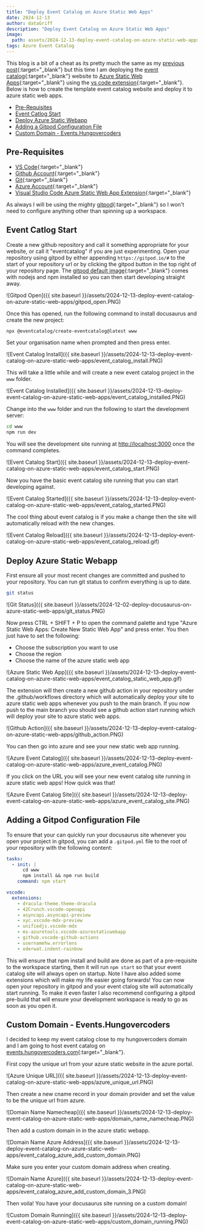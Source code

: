 ```yaml
---
title: "Deploy Event Catalog on Azure Static Web Apps"
date: 2024-12-13
author: dataGriff
description: "Deploy Event Catalog on Azure Static Web Apps"
image:
  path: assets/2024-12-13-deploy-event-catalog-on-azure-static-web-apps/link.png
tags: Azure Event Catalog
---
```


This blog is a bit of a cheat as its pretty much the same as my [previous post](https://blog.hungoveercoders.com/2024-12-02-deploy-docusaurus-on-azure-static-web-apps/){:target="\_blank"} but this time I am deploying the [event catalog](https://www.eventcatalog.dev/){:target="\_blank"} website to [Azure Static Web Apps](https://docs.microsoft.com/en-us/azure/static-web-apps/overview){:target="\_blank"} using the [vs code extension](https://marketplace.visualstudio.com/items?itemName=ms-azuretools.vscode-azurestaticwebapps){:target="\_blank"}. Below is how to create the template event catalog website and deploy it to azure static web apps.

- [Pre-Requisites](#pre-requisites)
- [Event Catlog Start](#event-catlog-start)
- [Deploy Azure Static Webapp](#deploy-azure-static-webapp)
- [Adding a Gitpod Configuration File](#adding-a-gitpod-configuration-file)
- [Custom Domain - Events.Hungovercoders](#custom-domain---eventshungovercoders)

## Pre-Requisites

- [VS Code](https://code.visualstudio.com/download){:target="\_blank"}
- [Github Account](https://github.com/){:target="\_blank"}
- [Git](https://git-scm.com/downloads){:target="\_blank"}
- [Azure Account](https://www.portal.azure.com){:target="\_blank"}
- [Visual Studio Code Azure Static Web App Extension](https://marketplace.visualstudio.com/items?itemName=ms-azuretools.vscode-azurestaticwebapps){:target="\_blank"}

As always I will be using the mighty [gitpod](https://gitpod.io){:target="\_blank"} so I won't need to configure anything other than spinning up a workspace.

## Event Catlog Start

Create a new github repository and call it something appropriate for your website, or call it "eventcatalog" if you are just experimenting. Open your repository using gitpod by either appending `https://gitpod.io/#` to the start of your repository url or by clicking the gitpod button in the top right of your repository page. The [gitpod default image](https://www.gitpod.io/docs/configure/workspaces/workspace-image){:target="\_blank"} comes with nodejs and npm installed so you can then start developing straight away.

![Gitpod Open]({{ site.baseurl }}/assets/2024-12-13-deploy-event-catalog-on-azure-static-web-apps/gitpod_open.PNG)

Once this has opened, run the following command to install docusaurus and create the new project:

```bash
npx @eventcatalog/create-eventcatalog@latest www
```

Set your organisation name when prompted and then press enter.

![Event Catalog Install]({{ site.baseurl }}/assets/2024-12-13-deploy-event-catalog-on-azure-static-web-apps/event_catalog_install.PNG)

This will take a little while and will create a new event catalog project in the `www` folder.

![Event Catalog Installed]({{ site.baseurl }}/assets/2024-12-13-deploy-event-catalog-on-azure-static-web-apps/event_catalog_installed.PNG)

Change into the `www` folder and run the following to start the development server:

```bash
cd www
npm run dev
```

You will see the development site running at [http://localhost:3000](http://localhost:3000) once the command completes.

![Event Catalog Start]({{ site.baseurl }}/assets/2024-12-13-deploy-event-catalog-on-azure-static-web-apps/event_catalog_start.PNG)

Now you have the basic event catalog site running that you can start developing against.

![Event Catalog Started]({{ site.baseurl }}/assets/2024-12-13-deploy-event-catalog-on-azure-static-web-apps/event_catalog_started.PNG)

The cool thing about event catalog is if you make a change then the site will automatically reload with the new changes.

![Event Catalog Reload]({{ site.baseurl }}/assets/2024-12-13-deploy-event-catalog-on-azure-static-web-apps/event_catalog_reload.gif)

## Deploy Azure Static Webapp

First ensure all your most recent changes are committed and pushed to your repository. You can run git status to confirm everything is up to date.

```bash
git status
```

![Git Status]({{ site.baseurl }}/assets/2024-12-02-deploy-docusaurus-on-azure-static-web-apps/git_status.PNG)

Now press CTRL + SHIFT + P to open the command palette and type "Azure Static Web Apps: Create New Static Web App" and press enter. You then just have to set the following:

- Choose the subscription you want to use
- Choose the region
- Choose the name of the azure static web app

![Azure Static Web App]({{ site.baseurl }}/assets/2024-12-13-deploy-event-catalog-on-azure-static-web-apps/event_catalog_static_web_app.gif)

The extension will then create a new github action in your repository under the .github/workflows directory which will automatically deploy your site to azure static web apps whenever you push to the main branch. If you now push to the main branch you should see a github action start running which will deploy your site to azure static web apps.

![Github Action]({{ site.baseurl }}/assets/2024-12-13-deploy-event-catalog-on-azure-static-web-apps/github_action.PNG)

You can then go into azure and see your new static web app running.

![Azure Event Catalog]({{ site.baseurl }}/assets/2024-12-13-deploy-event-catalog-on-azure-static-web-apps/azure_event_catalog.PNG)

If you click on the URL you will see your new event catalog site running in azure static web apps! How quick was that!

![Azure Event Catalog Site]({{ site.baseurl }}/assets/2024-12-13-deploy-event-catalog-on-azure-static-web-apps/azure_event_catalog_site.PNG)

## Adding a Gitpod Configuration File

To ensure that your can quickly run your docusaurus site whenever you open your project in gitpod, you can add a `.gitpod.yml` file to the root of your repository with the following content:

```yaml
tasks:
  - init: |
      cd www
      npm install && npm run build
    command: npm start

vscode:
  extensions:
    - dracula-theme.theme-dracula
    - 42Crunch.vscode-openapi
    - asyncapi.asyncapi-preview
    - xyc.vscode-mdx-preview
    - unifiedjs.vscode-mdx
    - ms-azuretools.vscode-azurestaticwebapp
    - github.vscode-github-actions
    - usernamehw.errorlens
    - oderwat.indent-rainbow
```

This will ensure that npm install and build are done as part of a pre-requisite to the workspace starting, then it will run `npm start` so that your event catalog site will always open on startup. Note I have also added some extensions which will make my life easier going forwards! You can now open your repository in gitpod and your event ctalog site will automatically start running. To make it even faster I also recommend configuring a gitpod pre-build that will ensure your development workspace is ready to go as soon as you open it.

## Custom Domain - Events.Hungovercoders

I decided to keep my event catalog close to my hungovercoders domain and I am going to host event catalog on [events.hungovercoders.com](https://events.hungovercoders.com){:target="\_blank"}.

First copy the unique url from your azure static website in the azure portal.

![Azure Unique URL]({{ site.baseurl }}/assets/2024-12-13-deploy-event-catalog-on-azure-static-web-apps/azure_unique_url.PNG)

Then create a new cname record in your domain provider and set the value to be the unique url from azure.

![Domain Name Namecheap]({{ site.baseurl }}/assets/2024-12-13-deploy-event-catalog-on-azure-static-web-apps/domain_name_namecheap.PNG)

Then add a custom domain in in the azure static webapp.

![Domain Name Azure Address]({{ site.baseurl }}/assets/2024-12-13-deploy-event-catalog-on-azure-static-web-apps/event_catalog_azure_add_custom_domain.PNG)

Make sure you enter your custom domain address when creating.

![Domain Name Azure]({{ site.baseurl }}/assets/2024-12-13-deploy-event-catalog-on-azure-static-web-apps/event_catalog_azure_add_custom_domain_3.PNG)

Then voila! You have your docusaurus site running on a custom domain!

![Custom Domain Running]({{ site.baseurl }}/assets/2024-12-13-deploy-event-catalog-on-azure-static-web-apps/custom_domain_running.PNG)
